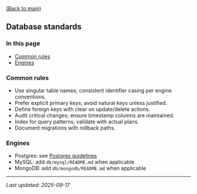 [(Back to main)](../README.md)

## Database standards

### In this page
- [Common rules](#common-rules)
- [Engines](#engines)

### Common rules
- Use singular table names; consistent identifier casing per engine conventions.
- Prefer explicit primary keys; avoid natural keys unless justified.
- Define foreign keys with clear on update/delete actions.
- Audit critical changes; ensure timestamp columns are maintained.
- Index for query patterns; validate with actual plans.
- Document migrations with rollback paths.

### Engines
- Postgres: see [Postgres guidelines](./postgres/README.md)
- MySQL: add `db/mysql/README.md` when applicable
- MongoDB: add `db/mongodb/README.md` when applicable

---

_Last updated: 2025-09-17_
